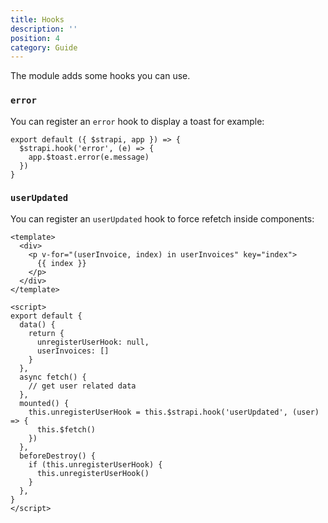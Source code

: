 ```yaml
---
title: Hooks
description: ''
position: 4
category: Guide
---
```


The module adds some hooks you can use.

### `error`

You can register an `error` hook to display a toast for example:

```js{}[plugins/strapi.js]
export default ({ $strapi, app }) => {
  $strapi.hook('error', (e) => {
    app.$toast.error(e.message)
  })
}
```

### `userUpdated`

You can register an `userUpdated` hook to force refetch inside components:


```vue{}[components/navbar.vue]
<template>
  <div>
    <p v-for="(userInvoice, index) in userInvoices" key="index">
      {{ index }}
    </p>
  </div>
</template>

<script>
export default {
  data() {
    return {
      unregisterUserHook: null,
      userInvoices: []
    }
  },
  async fetch() {
    // get user related data
  },
  mounted() {
    this.unregisterUserHook = this.$strapi.hook('userUpdated', (user) => {
      this.$fetch()
    })
  },
  beforeDestroy() {
    if (this.unregisterUserHook) {
      this.unregisterUserHook()
    }
  },
}
</script>
```

